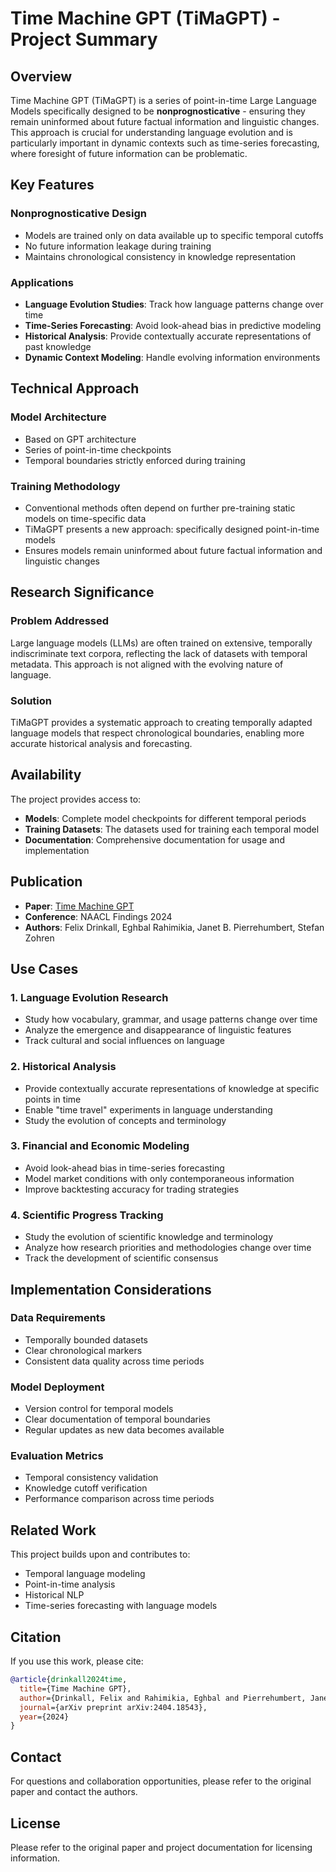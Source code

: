 # Time Machine GPT (TiMaGPT) - Project Summary

## Overview

Time Machine GPT (TiMaGPT) is a series of point-in-time Large Language Models specifically designed to be **nonprognosticative** - ensuring they remain uninformed about future factual information and linguistic changes. This approach is crucial for understanding language evolution and is particularly important in dynamic contexts such as time-series forecasting, where foresight of future information can be problematic.

## Key Features

### Nonprognosticative Design
- Models are trained only on data available up to specific temporal cutoffs
- No future information leakage during training
- Maintains chronological consistency in knowledge representation

### Applications
- **Language Evolution Studies**: Track how language patterns change over time
- **Time-Series Forecasting**: Avoid look-ahead bias in predictive modeling
- **Historical Analysis**: Provide contextually accurate representations of past knowledge
- **Dynamic Context Modeling**: Handle evolving information environments

## Technical Approach

### Model Architecture
- Based on GPT architecture
- Series of point-in-time checkpoints
- Temporal boundaries strictly enforced during training

### Training Methodology
- Conventional methods often depend on further pre-training static models on time-specific data
- TiMaGPT presents a new approach: specifically designed point-in-time models
- Ensures models remain uninformed about future factual information and linguistic changes

## Research Significance

### Problem Addressed
Large language models (LLMs) are often trained on extensive, temporally indiscriminate text corpora, reflecting the lack of datasets with temporal metadata. This approach is not aligned with the evolving nature of language.

### Solution
TiMaGPT provides a systematic approach to creating temporally adapted language models that respect chronological boundaries, enabling more accurate historical analysis and forecasting.

## Availability

The project provides access to:
- **Models**: Complete model checkpoints for different temporal periods
- **Training Datasets**: The datasets used for training each temporal model
- **Documentation**: Comprehensive documentation for usage and implementation

## Publication

- **Paper**: [Time Machine GPT](https://arxiv.org/abs/2404.18543)
- **Conference**: NAACL Findings 2024
- **Authors**: Felix Drinkall, Eghbal Rahimikia, Janet B. Pierrehumbert, Stefan Zohren

## Use Cases

### 1. Language Evolution Research
- Study how vocabulary, grammar, and usage patterns change over time
- Analyze the emergence and disappearance of linguistic features
- Track cultural and social influences on language

### 2. Historical Analysis
- Provide contextually accurate representations of knowledge at specific points in time
- Enable "time travel" experiments in language understanding
- Study the evolution of concepts and terminology

### 3. Financial and Economic Modeling
- Avoid look-ahead bias in time-series forecasting
- Model market conditions with only contemporaneous information
- Improve backtesting accuracy for trading strategies

### 4. Scientific Progress Tracking
- Study the evolution of scientific knowledge and terminology
- Analyze how research priorities and methodologies change over time
- Track the development of scientific consensus

## Implementation Considerations

### Data Requirements
- Temporally bounded datasets
- Clear chronological markers
- Consistent data quality across time periods

### Model Deployment
- Version control for temporal models
- Clear documentation of temporal boundaries
- Regular updates as new data becomes available

### Evaluation Metrics
- Temporal consistency validation
- Knowledge cutoff verification
- Performance comparison across time periods

## Related Work

This project builds upon and contributes to:
- Temporal language modeling
- Point-in-time analysis
- Historical NLP
- Time-series forecasting with language models

## Citation

If you use this work, please cite:

```bibtex
@article{drinkall2024time,
  title={Time Machine GPT},
  author={Drinkall, Felix and Rahimikia, Eghbal and Pierrehumbert, Janet B. and Zohren, Stefan},
  journal={arXiv preprint arXiv:2404.18543},
  year={2024}
}
```

## Contact

For questions and collaboration opportunities, please refer to the original paper and contact the authors.

## License

Please refer to the original paper and project documentation for licensing information.
